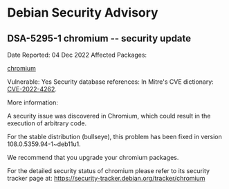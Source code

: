 
Debian Security Advisory
========================


DSA-5295-1 chromium -- security update
--------------------------------------



Date Reported:
04 Dec 2022
Affected Packages:

[chromium](https://packages.debian.org/src:chromium)

Vulnerable:
Yes
Security database references:
In Mitre's CVE dictionary: [CVE-2022-4262](https://security-tracker.debian.org/tracker/CVE-2022-4262).  

More information:

A security issue was discovered in Chromium, which could result in the
execution of arbitrary code.


For the stable distribution (bullseye), this problem has been fixed in
version 108.0.5359.94-1~deb11u1.


We recommend that you upgrade your chromium packages.


For the detailed security status of chromium please refer to
its security tracker page at:
<https://security-tracker.debian.org/tracker/chromium>





